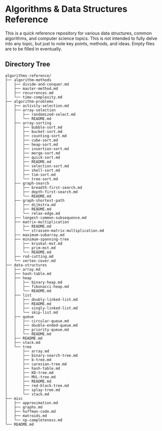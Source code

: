 Algorithms & Data Structures Reference
======================================

This is a quick reference repository for various data structures, common
algorithms, and computer science topics. This is not intended to fully delve
into any topic, but just to note key points, methods, and ideas. Empty files
are to be filled in eventually.

## Directory Tree
```
algorithms-reference/
├── algorithm-methods
│   ├── divide-and-conquer.md
│   ├── master-method.md
│   ├── recurrences.md
│   └── time-complexity.md
├── algorithm-problems
│   ├── activity-selection.md
│   ├── array-selection
│   │   ├── randomized-select.md
│   │   └── README.md
│   ├── array-sorting
│   │   ├── bubble-sort.md
│   │   ├── bucket-sort.md
│   │   ├── counting-sort.md
│   │   ├── cube-sort.md
│   │   ├── heap-sort.md
│   │   ├── insertion-sort.md
│   │   ├── merge-sort.md
│   │   ├── quick-sort.md
│   │   ├── README.md
│   │   ├── selection-sort.md
│   │   ├── shell-sort.md
│   │   ├── tim-sort.md
│   │   └── tree-sort.md
│   ├── graph-search
│   │   ├── breadth-first-search.md
│   │   ├── depth-first-search.md
│   │   └── README.md
│   ├── graph-shortest-path
│   │   ├── dijkstra.md
│   │   ├── README.md
│   │   └── relax-edge.md
│   ├── longest-common-subsequence.md
│   ├── matrix-multiplication
│   │   ├── README.md
│   │   └── strassen-matrix-multiplication.md
│   ├── maximum-subarray.md
│   ├── minimum-spanning-tree
│   │   ├── kruskal-mst.md
│   │   ├── prim-mst.md
│   │   └── README.md
│   ├── rod-cutting.md
│   └── vertex-cover.md
├── data-structures
│   ├── array.md
│   ├── hash-table.md
│   ├── heap
│   │   ├── binary-heap.md
│   │   ├── fibonacci-heap.md
│   │   └── README.md
│   ├── list
│   │   ├── doubly-linked-list.md
│   │   ├── README.md
│   │   ├── singly-linked-list.md
│   │   └── skip-list.md
│   ├── queue
│   │   ├── circular-queue.md
│   │   ├── double-ended-queue.md
│   │   ├── priority-queue.md
│   │   └── README.md
│   ├── README.md
│   ├── stack.md
│   └── tree
│       ├── array.md
│       ├── binary-search-tree.md
│       ├── b-tree.md
│       ├── caresian-tree.md
│       ├── hash-table.md
│       ├── KD-tree.md
│       ├── MVL-tree.md
│       ├── README.md
│       ├── red-black-tree.md
│       ├── splay-tree.md
│       └── stack.md
├── misc
│   ├── approximation.md
│   ├── graphs.md
│   ├── huffman-code.md
│   ├── matroids.md
│   └── np-completeness.md
└── README.md
```
